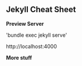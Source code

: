 ## Jekyll Cheat Sheet

**Preview Server**

'bundle exec jekyll serve'

http://localhost:4000

**More stuff**
